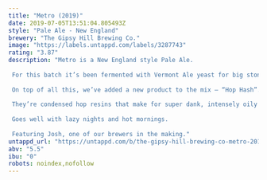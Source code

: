 ```yaml
---
title: "Metro (2019)"
date: 2019-07-05T13:51:04.805493Z
style: "Pale Ale - New England"
brewery: "The Gipsy Hill Brewing Co."
image: "https://labels.untappd.com/labels/3287743"
rating: "3.87"
description: "Metro is a New England style Pale Ale.  For this batch it’s been fermented with Vermont Ale yeast for big stone fruit esters and liberally hopped with El Dorado, Idaho 7 and Azacca hops.  On top of all this, we’ve added a new product to the mix – “Hop Hash”.  They’re condensed hop resins that make for super dank, intensely oily and sticky fruit finish.  Goes well with lazy nights and hot mornings.  Featuring Josh, one of our brewers in the making."
untappd_url: "https://untappd.com/b/the-gipsy-hill-brewing-co-metro-2019/3287743"
abv: "5.5"
ibu: "0"
robots: noindex,nofollow
---
```

